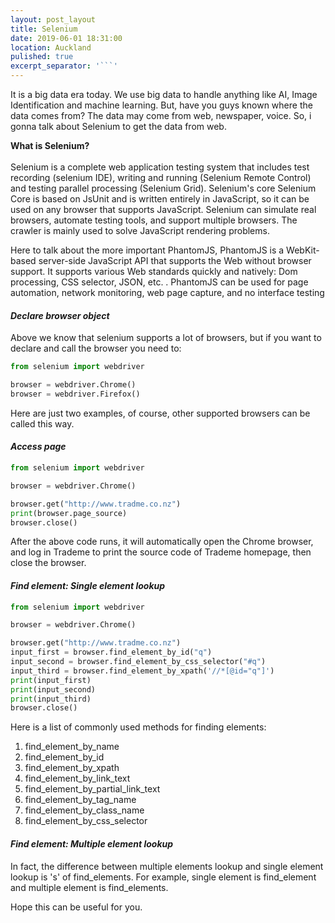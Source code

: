 ```yaml
---
layout: post_layout
title: Selenium
date: 2019-06-01 18:31:00
location: Auckland
pulished: true
excerpt_separator: '```'
---
```


It is a big data era today. We use big data to handle anything like AI, Image Identification and machine learning. But, have you guys known where the data comes from? The data may come from web, newspaper, voice. So, i gonna talk about Selenium to get the data from web.

**What is Selenium?&nbsp; &nbsp;** &nbsp; &nbsp; &nbsp; &nbsp; &nbsp; &nbsp; &nbsp; &nbsp; &nbsp; &nbsp; &nbsp; &nbsp; &nbsp; &nbsp; &nbsp; &nbsp; &nbsp; &nbsp; &nbsp; &nbsp; &nbsp; &nbsp; &nbsp; &nbsp; &nbsp; &nbsp; &nbsp; &nbsp; &nbsp; &nbsp; &nbsp; &nbsp; &nbsp; &nbsp; &nbsp; &nbsp; &nbsp; &nbsp; &nbsp; &nbsp; &nbsp; &nbsp; &nbsp; &nbsp; &nbsp; &nbsp; &nbsp; &nbsp; &nbsp;&nbsp;<br>Selenium is a complete web application testing system that includes test recording (selenium IDE), writing and running (Selenium Remote Control) and testing parallel processing (Selenium Grid). Selenium's core Selenium Core is based on JsUnit and is written entirely in JavaScript, so it can be used on any browser that supports JavaScript. Selenium can simulate real browsers, automate testing tools, and support multiple browsers. The crawler is mainly used to solve JavaScript rendering problems.

Here to talk about the more important PhantomJS, PhantomJS is a WebKit-based server-side JavaScript API that supports the Web without browser support. It supports various Web standards quickly and natively: Dom processing, CSS selector, JSON, etc. . PhantomJS can be used for page automation, network monitoring, web page capture, and no interface testing

#### ***Declare browser object***

Above we know that selenium supports a lot of browsers, but if you want to declare and call the browser you need to:

~~~python
from selenium import webdriver

browser = webdriver.Chrome()
browser = webdriver.Firefox()
~~~

Here are just two examples, of course, other supported browsers can be called this way.

#### ***Access page***

~~~python
from selenium import webdriver

browser = webdriver.Chrome()

browser.get("http://www.tradme.co.nz")
print(browser.page_source)
browser.close()
~~~

After the above code runs, it will automatically open the Chrome browser, and log in Trademe to print the source code of Trademe homepage, then close the browser.

#### ***Find element: Single element lookup***

~~~python
from selenium import webdriver

browser = webdriver.Chrome()

browser.get("http://www.tradme.co.nz")
input_first = browser.find_element_by_id("q")
input_second = browser.find_element_by_css_selector("#q")
input_third = browser.find_element_by_xpath('//*[@id="q"]')
print(input_first)
print(input_second)
print(input_third)
browser.close()
~~~

Here is a list of commonly used methods for finding elements:

1. find\_element\_by\_name
2. find\_element\_by\_id
3. find\_element\_by\_xpath
4. find\_element\_by\_link\_text
5. find\_element\_by\_partial\_link\_text
6. find\_element\_by\_tag\_name
7. find\_element\_by\_class\_name
8. find\_element\_by\_css\_selector

#### ***Find element: Multiple element lookup***

In fact, the difference between multiple elements lookup and single element lookup is 's' of find\_elements. For example, single element is find\_element and multiple element is find\_elements.

Hope this can be useful for you.